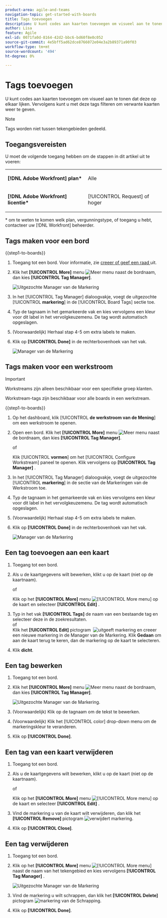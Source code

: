 ```yaml
---
product-area: agile-and-teams
navigation-topic: get-started-with-boards
title: Tags toevoegen
description: U kunt codes aan kaarten toevoegen om visueel aan te tonen dat deze op elkaar lijken. Vervolgens kunt u met deze tags filteren om verwante kaarten weer te geven.
author: Lisa
feature: Agile
exl-id: 0071fa0d-8164-42d2-bbc6-bd60f8e0c052
source-git-commit: 4e5bff5ad62dce8766072e04e3a2b89371a90f03
workflow-type: tm+mt
source-wordcount: '494'
ht-degree: 0%

---
```


# Tags toevoegen

U kunt codes aan kaarten toevoegen om visueel aan te tonen dat deze op elkaar lijken. Vervolgens kunt u met deze tags filteren om verwante kaarten weer te geven.

>[!NOTE]
>
>Tags worden niet tussen tekengebieden gedeeld.

## Toegangsvereisten

U moet de volgende toegang hebben om de stappen in dit artikel uit te voeren:

<table style="table-layout:auto"> 
 <col> 
 </col> 
 <col> 
 </col> 
 <tbody> 
  <tr> 
   <td role="rowheader"><strong>[!DNL Adobe Workfront] plan*</strong></td> 
   <td> <p>Alle</p> </td> 
  </tr> 
  <tr> 
   <td role="rowheader"><strong>[!DNL Adobe Workfront] licentie*</strong></td> 
   <td> <p>[!UICONTROL Request] of hoger</p> </td> 
  </tr> 
 </tbody> 
</table>

&#42; om te weten te komen welk plan, vergunningstype, of toegang u hebt, contacteer uw [!DNL Workfront] beheerder.

## Tags maken voor een bord

{{step1-to-boards}}

1. Toegang tot een bord. Voor informatie, zie [ creeer of geef een raad ](../../agile/get-started-with-boards/create-edit-board.md) uit.
1. Klik het **[!UICONTROL More]** menu ![ Meer menu ](assets/more-icon-spectrum.png) naast de bordnaam, dan kies **[!UICONTROL Tag Manager]**.

   ![ Uitgezochte Manager van de Markering ](assets/boards-tagmanager-350x189.png)

1. In het [!UICONTROL Tag Manager] dialoogvakje, voegt de uitgezochte [!UICONTROL **markering**] in de [!UICONTROL Board Tags] sectie toe.
1. Typ de tagnaam in het gemarkeerde vak en kies vervolgens een kleur voor dit label in het vervolgkeuzemenu. De tag wordt automatisch opgeslagen.
1. (Voorwaardelijk) Herhaal stap 4-5 om extra labels te maken.
1. Klik op **[!UICONTROL Done]** in de rechterbovenhoek van het vak.

   ![ Manager van de Markering ](assets/tag-manager-2023.png)

## Tags maken voor een werkstroom

>[!IMPORTANT]
>
>Workstreams zijn alleen beschikbaar voor een specifieke groep klanten.

Workstream-tags zijn beschikbaar voor alle boards in een werkstream.

{{step1-to-boards}}

1. Op het dashboard, klik [!UICONTROL **de werkstroom van de Mening**] om een werkstroom te openen.
1. Open een bord. Klik het **[!UICONTROL More]** menu ![ Meer menu ](assets/more-icon-spectrum.png) naast de bordnaam, dan kies **[!UICONTROL Tag Manager]**.

   of

   Klik [!UICONTROL **vormen**] om het [!UICONTROL Configure Workstream] paneel te openen. Klik vervolgens op **[!UICONTROL Tag Manager]** .

1. In het [!UICONTROL Tag Manager] dialoogvakje, voegt de uitgezochte [!UICONTROL **markering**] in de sectie van de Markeringen van de Werkstroom toe.
1. Typ de tagnaam in het gemarkeerde vak en kies vervolgens een kleur voor dit label in het vervolgkeuzemenu. De tag wordt automatisch opgeslagen.
1. (Voorwaardelijk) Herhaal stap 4-5 om extra labels te maken.
1. Klik op **[!UICONTROL Done]** in de rechterbovenhoek van het vak.

   ![ Manager van de Markering ](assets/tag-manager-workstreams.png)

## Een tag toevoegen aan een kaart

1. Toegang tot een bord.
1. Als u de kaartgegevens wilt bewerken, klikt u op de kaart (niet op de kaartnaam).

   of

   Klik op het **[!UICONTROL More]** menu ![[!UICONTROL More menu]](assets/more-icon-spectrum.png) op de kaart en selecteer **[!UICONTROL Edit]** .

1. Typ in het vak **[!UICONTROL Tags]** de naam van een bestaande tag en selecteer deze in de zoekresultaten.\
   of\
   Klik het **[!UICONTROL Edit]** pictogram &#x200B; ![ uitgeeft markering ](assets/boards-edittag-30x29.png) en creeer een nieuwe markering in de Manager van de Markering. Klik **Gedaan** om aan de kaart terug te keren, dan de markering op de kaart te selecteren.
1. Klik **dicht**.

## Een tag bewerken

1. Toegang tot een bord.
1. Klik het **[!UICONTROL More]** menu ![ Meer menu ](assets/more-icon-spectrum.png) naast de bordnaam, dan kies **[!UICONTROL Tag Manager]**.

   ![ Uitgezochte Manager van de Markering.](assets/boards-tagmanager-350x189.png)

1. (Voorwaardelijk) Klik op de tagnaam om de tekst te bewerken.
1. (Voorwaardelijk) Klik het [!UICONTROL color] drop-down menu om de markeringskleur te veranderen.
1. Klik op **[!UICONTROL Done]**.

## Een tag van een kaart verwijderen

1. Toegang tot een bord.
1. Als u de kaartgegevens wilt bewerken, klikt u op de kaart (niet op de kaartnaam).

   of

   Klik op het **[!UICONTROL More]** menu ![[!UICONTROL More menu]](assets/more-icon-spectrum.png) op de kaart en selecteer **[!UICONTROL Edit]** .

1. Vind de markering u van de kaart wilt verwijderen, dan klik het **[!UICONTROL Remove]** pictogram ![ verwijdert markering ](assets/copy-of-boards-remove-30x23.png).
1. Klik op **[!UICONTROL Close]**.

## Een tag verwijderen

1. Toegang tot een bord.
1. Klik op het **[!UICONTROL More]** menu ![[!UICONTROL More menu]](assets/more-icon-spectrum.png) naast de naam van het tekengebied en kies vervolgens **[!UICONTROL Tag Manager]** .

   ![ Uitgezochte Manager van de Markering ](assets/boards-tagmanager-350x189.png)

1. Vind de markering u wilt schrappen, dan klik het **[!UICONTROL Delete]** pictogram ![ markering van de Schrapping ](assets/copy-of-boards-delete-30x27.png).
1. Klik op **[!UICONTROL Done]**.
